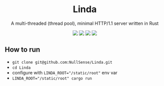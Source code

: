 
<h1 align="center">Linda</h1>

<p align="center">A multi-threaded (thread pool), minimal HTTP/1.1 server written in Rust</p>

<p align="center"><a href="https://github.com/NullSense/Linda/actions"><IMG SRC="https://github.com/NullSense/Linda/workflows/Rust/badge.svg"></a> <a href="https://github.com/NullSense/Prism/blob/master/LICENSE"><IMG SRC="https://img.shields.io/badge/License-AGPL%20v3-blue.svg"></a> <a href="https://crates.io/crates/linda"><IMG SRC="https://img.shields.io/crates/v/linda.svg"></a> <a href="https://docs.rs/linda/"><IMG SRC="https://docs.rs/linda/badge.svg"></a></p>

## How to run
* `git clone git@github.com:NullSense/Linda.git`
* `cd Linda`
* configure with `LINDA_ROOT="/static/root"` env var
* `LINDA_ROOT="/static/root" cargo run`
